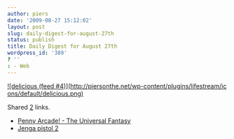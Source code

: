 ```yaml
---
author: piers
date: '2009-08-27 15:12:02'
layout: post
slug: daily-digest-for-august-27th
status: publish
title: Daily Digest for August 27th
wordpress_id: '389'
? ''
: - Web
---
```


[![delicious (feed #4)](http://piersonthe.net/wp-content/plugins/lifestream/ic
ons/default/delicious.png)](http://del.icio.us/piersk)

Shared [2](void(0);) links.

  * [Penny Arcade! - The Universal Fantasy](http://www.penny-arcade.com/comic/2009/8/26/universal-fantasy/)
  * [Jenga pistol 2](http://woodgears.ca/jenga_pistol/index.html)

